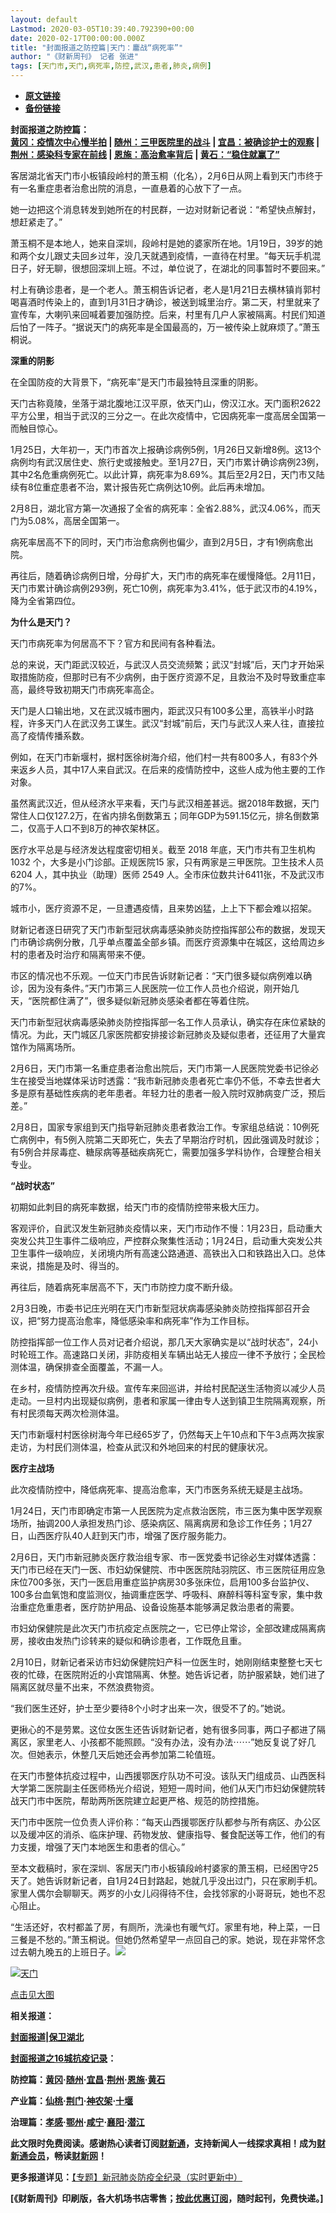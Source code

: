 ```yaml
---
layout: default
Lastmod: 2020-03-05T10:39:40.792390+00:00
date: 2020-02-17T00:00:00.000Z
title: "封面报道之防控篇|天门：鏖战“病死率”"
author: "《财新周刊》 记者 张进"
tags: [天门市,天门,病死率,防控,武汉,患者,肺炎,病例]
---
```


* [**原文链接**](http://weekly.caixin.com/2020-02-17/101516415.html)
* [**备份链接**](http://archive.ph/UX2pe)


**封面报道之防控篇：**  
**[黄冈：疫情次中心慢半拍](http://weekly.caixin.com/2020-02-15/101515683.html) | [随州：三甲医院里的战斗](http://weekly.caixin.com/2020-02-17/101516393.html) | [宜昌：被确诊护士的观察](http://weekly.caixin.com/2020-02-17/101516385.html) | [荆州：感染科专家在前线](http://weekly.caixin.com/2020-02-17/101516414.html) | [恩施：高治愈率背后](http://weekly.caixin.com/2020-02-17/101516416.html) | [黄石：“稳住就赢了”](http://weekly.caixin.com/2020-02-17/101516418.html)**

客居湖北省天门市小板镇段岭村的萧玉桐（化名），2月6日从网上看到天门市终于有一名重症患者治愈出院的消息，一直悬着的心放下了一点。

她一边把这个消息转发到她所在的村民群，一边对财新记者说：“希望快点解封，想赶紧走了。”

萧玉桐不是本地人，她来自深圳，段岭村是她的婆家所在地。1月19日，39岁的她和两个女儿跟丈夫回乡过年，没几天就遇到疫情，一直待在村里。“每天玩手机混日子，好无聊，很想回深圳上班。不过，单位说了，在湖北的同事暂时不要回来。”

村上有确诊患者，是一个老人。萧玉桐告诉记者，老人是1月21日去横林镇肖郭村喝喜酒时传染上的，直到1月31日才确诊，被送到城里治疗。第二天，村里就来了宣传车，大喇叭来回喊着要加强防控。后来，村里有几户人家被隔离。村民们知道后怕了一阵子。“据说天门的病死率是全国最高的，万一被传染上就麻烦了。”萧玉桐说。

**深重的阴影**

在全国防疫的大背景下，“病死率”是天门市最独特且深重的阴影。

天门古称竟陵，坐落于湖北腹地江汉平原，依天门山，傍汉江水。天门面积2622平方公里，相当于武汉的三分之一。在此次疫情中，它因病死率一度高居全国第一而触目惊心。

1月25日，大年初一，天门市首次上报确诊病例5例，1月26日又新增8例。这13个病例均有武汉居住史、旅行史或接触史。至1月27日，天门市累计确诊病例23例，其中2名危重病例死亡。以此计算，病死率为8.69%。其后至2月2日，天门市又陆续有8位重症患者不治，累计报告死亡病例达10例。此后再未增加。

2月8日，湖北官方第一次通报了全省的病死率：全省2.88%，武汉4.06%，而天门为5.08%，高居全国第一。

病死率居高不下的同时，天门市治愈病例也偏少，直到2月5日，才有1例病愈出院。

再往后，随着确诊病例日增，分母扩大，天门市的病死率在缓慢降低。2月11日，天门市累计确诊病例293例，死亡10例，病死率为3.41%，低于武汉市的4.19%，降为全省第四位。

**为什么是天门？**

天门市病死率为何居高不下？官方和民间有各种看法。

总的来说，天门距武汉较近，与武汉人员交流频繁；武汉“封城”后，天门才开始采取措施防疫，但那时已有不少病例，由于医疗资源不足，且救治不及时导致重症率高，最终导致初期天门市病死率高企。

天门是人口输出地，又在武汉城市圈内，距武汉只有100多公里，高铁半小时路程，许多天门人在武汉务工谋生。武汉“封城”前后，天门与武汉人来人往，直接拉高了疫情传播系数。

例如，在天门市新堰村，据村医徐树海介绍，他们村一共有800多人，有83个外来返乡人员，其中17人来自武汉。在后来的疫情防控中，这些人成为他主要的工作对象。

虽然离武汉近，但从经济水平来看，天门与武汉相差甚远。据2018年数据，天门常住人口仅127.2万，在省内排名倒数第五；同年GDP为591.15亿元，排名倒数第二，仅高于人口不到8万的神农架林区。

医疗水平总是与经济发达程度密切相关。截至 2018 年底，天门市共有卫生机构 1032 个，大多是小门诊部。正规医院15 家，只有两家是三甲医院。卫生技术人员 6204 人，其中执业（助理）医师 2549 人。全市床位数共计6411张，不及武汉市的7%。

城市小，医疗资源不足，一旦遭遇疫情，且来势凶猛，上上下下都会难以招架。

财新记者逐日研究了天门市新型冠状病毒感染肺炎防控指挥部公布的数据，发现天门市确诊病例分散，几乎单点覆盖全部乡镇。而医疗资源集中在城区，这给周边乡村的患者及时治疗和隔离带来不便。

市区的情况也不乐观。一位天门市民告诉财新记者：“天门很多疑似病例难以确诊，因为没有条件。”天门市第三人民医院一位工作人员也介绍说，刚开始几天，“医院都住满了”，很多疑似新冠肺炎感染者都在等着住院。

天门市新型冠状病毒感染肺炎防控指挥部一名工作人员承认，确实存在床位紧缺的情况。为此，天门城区几家医院都安排接诊新冠肺炎及疑似患者，还征用了大量宾馆作为隔离场所。

2月6日，天门市第一名重症患者治愈出院后，天门市第一人民医院党委书记徐必生在接受当地媒体采访时透露：“我市新冠肺炎患者死亡率仍不低，不幸去世者大多是原有基础性疾病的老年患者。年轻力壮的患者一般入院时双肺病变广泛，预后差。”

2月8日，国家专家组到天门指导新冠肺炎患者救治工作。专家组总结说：10例死亡病例中，有5例入院第二天即死亡，失去了早期治疗时机，因此强调及时就诊；有5例合并尿毒症、糖尿病等基础疾病死亡，需要加强多学科协作，合理整合相关专业。

**“战时状态”**

初期如此刺目的病死率数据，给天门市的疫情防控带来极大压力。

客观评价，自武汉发生新冠肺炎疫情以来，天门市动作不慢：1月23日，启动重大突发公共卫生事件二级响应，严控群众聚集性活动；1月24日，启动重大突发公共卫生事件一级响应，关闭境内所有高速公路通道、高铁出入口和铁路出入口。总体来说，措施是及时、得当的。

再往后，随着病死率居高不下，天门市防控力度不断升级。

2月3日晚，市委书记庄光明在天门市新型冠状病毒感染肺炎防控指挥部召开会议，把“努力提高治愈率，降低感染率和病死率”作为工作目标。

防控指挥部一位工作人员对记者介绍说，那几天大家确实是以“战时状态”，24小时轮班工作。高速路口关闭，非防疫相关车辆出站无人接应一律不予放行；全民检测体温，确保排查全面覆盖，不漏一人。

在乡村，疫情防控再次升级。宣传车来回巡讲，并给村民配送生活物资以减少人员走动。一旦村内出现疑似病例，患者和家属一律由专人送到镇卫生院隔离观察，所有村民须每天两次检测体温。

天门市新堰村村医徐树海今年已经65岁了，仍然每天上午10点和下午3点两次挨家走访，为村民们测体温，检查从武汉和外地回来的村民的健康状况。

**医疗主战场**

此次疫情防控中，降低病死率、提高治愈率，天门市医务系统无疑是主战场。

1月24日，天门市即确定市第一人民医院为定点救治医院，市三医为集中医学观察场所，抽调200人承担发热门诊、感染病区、隔离病房和急诊工作任务；1月27日，山西医疗队40人赶到天门市，增强了医疗服务能力。

2月6日，天门市新冠肺炎医疗救治组专家、市一医党委书记徐必生对媒体透露：天门市已经在天门一医、市妇幼保健院、市中医医院陆羽院区、市三医院征用应急床位700多张，天门一医启用重症监护病房30多张床位，启用100多台监护仪、100多台血氧饱和度监测仪，抽调重症医学、呼吸科、麻醉科等科室专家，集中救治重症危重患者，医疗防护用品、设备设施基本能够满足救治患者的需要。

市妇幼保健院是此次天门市抗疫定点医院之一，它已停止常诊，全部改建成隔离病房，接收由发热门诊转来的疑似和确诊患者，工作既危且重。

2月10日，财新记者采访市妇幼保健院妇产科一位医生时，她刚刚结束整整七天七夜的忙碌，在医院附近的小宾馆隔离、休整。她告诉记者，防护服紧缺，她们进了隔离区就尽量不出来，不然浪费物资。

“我们医生还好，护士至少要待8个小时才出来一次，很受不了的。”她说。

更揪心的不是劳累。这位女医生还告诉财新记者，她有很多同事，两口子都进了隔离区，家里老人、小孩都不能照顾。“没有办法，没有办法⋯⋯”她反复说了好几次。但她表示，休整几天后她还会再参加第二轮值班。

在天门市整体抗疫过程中，山西援鄂医疗队功不可没。该队天门组成员、山西医科大学第二医院副主任医师杨光介绍说，短短一周时间，他们从天门市妇幼保健院转战天门市中医院，帮助两所医院建立起更严格、规范的防控措施。

天门市中医院一位负责人评价称：“每天山西援鄂医疗队都参与所有病区、办公区以及缓冲区的消杀、临床护理、药物发放、健康指导、餐食配送等工作，他们的有力支援，增强了天门本地医生和患者的信心。”

至本文截稿时，家在深圳、客居天门市小板镇段岭村婆家的萧玉桐，已经困守25天了。她告诉财新记者，自1月24日封路起，她就几乎没出过门，只在家刷手机。家里人偶尔会聊聊天。两岁的小女儿闷得待不住，会找邻家的小哥哥玩，她也不忍心阻止。

“生活还好，农村都盖了房，有厕所，洗澡也有暖气灯。家里有地，种上菜，一日三餐是不愁的。”萧玉桐说。但她仍然希望早一点回自己的家。她说，现在非常怀念过去朝九晚五的上班日子。[![](/images/post/d02a42d9cb3dec9320e5f550278911c7.ico)](http://weekly.caixin.com/2020-02-17/101516415.html)

[![天门](/images/post/4fd3a3c0fed2651608d4a9187078861a.jpg)](/images/post/4fd3a3c0fed2651608d4a9187078861a.jpg)

[点击见大图](/images/post/4fd3a3c0fed2651608d4a9187078861a.jpg)

**相关报道：**

**[封面报道|保卫湖北](http://weekly.caixin.com/2020-02-14/101515436.html)**

**[封面报道之16城抗疫记录](http://weekly.caixin.com/2020-02-15/101515677.html)：**

**防控篇：[黄冈](http://weekly.caixin.com/2020-02-15/101515683.html)·[随州](http://weekly.caixin.com/2020-02-17/101516393.html)·[宜昌](http://weekly.caixin.com/2020-02-17/101516385.html)·[荆州](http://weekly.caixin.com/2020-02-17/101516414.html)·[恩施](http://weekly.caixin.com/2020-02-17/101516416.html)·[黄石](http://weekly.caixin.com/2020-02-17/101516418.html)**

**产业篇：[仙桃](http://weekly.caixin.com/2020-02-15/101515707.html)·[荆门](http://weekly.caixin.com/2020-02-17/101516362.html)·[神农架](http://weekly.caixin.com/2020-02-17/101516363.html)·[十堰](http://weekly.caixin.com/2020-02-17/101516364.html)**

**治理篇：[孝感](http://weekly.caixin.com/2020-02-15/101515712.html)·[鄂州](http://weekly.caixin.com/2020-02-17/101516424.html)·[咸宁](http://weekly.caixin.com/2020-02-17/101516427.html)·[襄阳](http://weekly.caixin.com/2020-02-17/101516425.html)·[潜江](http://weekly.caixin.com/2020-02-17/101516426.html)**

**此文限时免费阅读。感谢热心读者订阅[财新通](http://mall.caixin.com/mall/web/product/product.html?id=733&originReferrer=appfree&channelSource=appfree)，支持新闻人一线探求真相！成为[财新通会员](http://mall.caixin.com/mall/web/list/list.html?type=127&originReferrer=appfree&channelSource=appfree)，畅读[财新网](https://datayi.cn/1lnZaaidYRRn)！**

**更多报道详见：**[【专题】新冠肺炎防疫全纪录（实时更新中）](http://m.app.caixin.com/m_topic_detail/1473.html)

**\[《财新周刊》印刷版，各大机场书店零售；[按此优惠订阅](http://mall.caixin.com/mall/web/product/product.html?id=435&channel=1022&channelSource=zkwzdy)，随时起刊，免费快递。\]**

